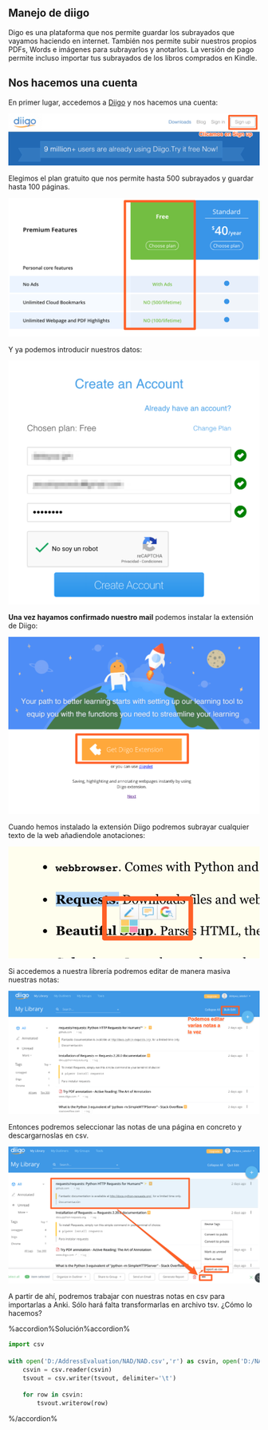 ## Manejo de diigo

Digo es una plataforma que nos permite guardar los subrayados que vayamos haciendo en internet. También nos permite subir nuestros propios PDFs, Words e imágenes para subrayarlos y anotarlos. La versión de pago permite incluso importar tus subrayados de los libros comprados en Kindle.

## Nos hacemos una cuenta

En primer lugar, accedemos a [Diigo](https://www.diigo.com/) y nos hacemos una cuenta:

![](img/singupDiigo.png)

Elegimos el plan gratuito que nos permite hasta 500 subrayados y guardar hasta 100 páginas.

![](img/diigoplan.png)

Y ya podemos introducir nuestros datos:

![](img/cuentadiigo.png)

**Una vez hayamos confirmado nuestro mail** podemos instalar la extensión de Diigo:

![](img/diigoExtension.png)

Cuando hemos instalado la extensión Diigo podremos subrayar cualquier texto de la web añadiendole anotaciones:

![](img/subrayando.png)

Si accedemos a nuestra librería podremos editar de manera masiva nuestras notas:

![](img/editdiigo.png)

Entonces podremos seleccionar las notas de una página en concreto y descargarnoslas en csv.

![](img/diigo-csv.png)

A partir de ahí, podremos trabajar con nuestras notas en csv para importarlas a Anki. Sólo hará falta transformarlas en archivo tsv. ¿Cómo lo hacemos?

%accordion%Solución%accordion%
```python
import csv

with open('D:/AddressEvaluation/NAD/NAD.csv','r') as csvin, open('D:/NAD.txt', 'w') as tsvout:
    csvin = csv.reader(csvin)
    tsvout = csv.writer(tsvout, delimiter='\t')

    for row in csvin:
        tsvout.writerow(row)
```
%/accordion%
